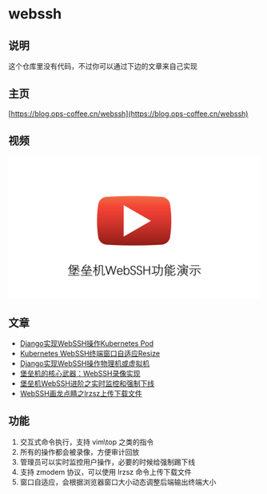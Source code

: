 # webssh

## 说明

这个仓库里没有代码，不过你可以通过下边的文章来自己实现

## 主页

[https://blog.ops-coffee.cn/webssh](https://blog.ops-coffee.cn/webssh)

## 视频

[![WebSSH](images/10.png)](https://youtu.be/clMiPO5G_HM)

## 文章

- [Django实现WebSSH操作Kubernetes Pod](https://blog.ops-coffee.cn/s/FHDyvHsh-oO1cn7AXk_4WA)
- [Kubernetes WebSSH终端窗口自适应Resize](https://blog.ops-coffee.cn/s/4jE9hivFG4GmbIA4kKq7Wg)
- [Django实现WebSSH操作物理机或虚拟机](https://blog.ops-coffee.cn/s/a3eJjVTtuUjzwyk21nTBqQ)
- [堡垒机的核心武器：WebSSH录像实现](https://blog.ops-coffee.cn/s/XBKEfJKaucTFFcj-cS95LQ)
- [堡垒机WebSSH进阶之实时监控和强制下线](https://blog.ops-coffee.cn/s/GXhkc8rBHhjjf_wHxd7j3w)
- [WebSSH画龙点睛之lrzsz上传下载文件](https://blog.ops-coffee.cn/s/poC2i859LQwIY1USq2Rfjw)

## 功能

1. 交互式命令执行，支持 vim\top 之类的指令
2. 所有的操作都会被录像，方便审计回放
3. 管理员可以实时监控用户操作，必要的时候给强制踢下线
4. 支持 zmodem 协议，可以使用 lrzsz 命令上传下载文件
5. 窗口自适应，会根据浏览器窗口大小动态调整后端输出终端大小